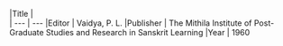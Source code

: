 |Title |  
| --- | --- 
|Editor | Vaidya, P. L.
|Publisher | The Mithila Institute of Post-Graduate Studies and Research in Sanskrit Learning
|Year | 1960